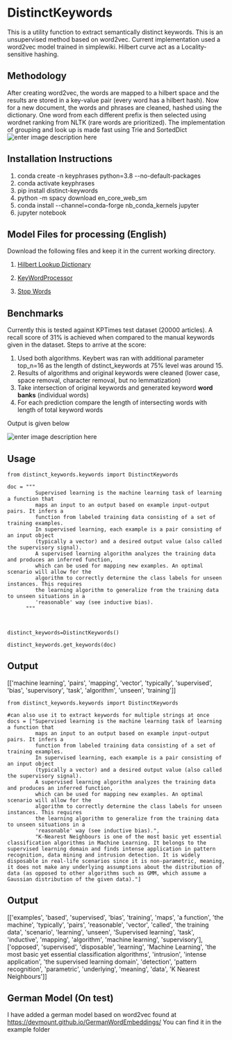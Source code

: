 # DistinctKeywords
This is a utility function to extract semantically distinct keywords. This is an unsupervised method based on word2vec. Current implementation used a word2vec model trained in simplewiki. 
Hilbert curve act as a Locality-sensitive hashing. 

## Methodology

After creating word2vec, the words are mapped to a hilbert space and the results are stored in a key-value pair (every word has a hilbert hash). Now for a new document, the words and phrases are cleaned, hashed using the dictionary. One word from each different prefix is then selected using wordnet ranking from NLTK (rare words are prioritized). The implementation of grouping and look up is made fast using Trie and SortedDict
![enter image description here](https://github.com/sahyagiri/DistinctKeywords/raw/main/steps_hilbert_hashing.png)
## Installation Instructions
1. conda create -n  keyphrases python=3.8 --no-default-packages
2. conda activate keyphrases
3. pip install distinct-keywords
4. python -m spacy download en_core_web_sm
5. conda install --channel=conda-forge nb_conda_kernels jupyter
6. jupyter notebook 

## Model Files for processing (English)

Download the following files and keep it in the current working directory. 

1. [Hilbert Lookup Dictionary](https://github.com/sahyagiri/DistinctKeywords/blob/main/hilbert_lookup_dictionary_simplewiki_17_2_22_v3.pickle.gz?raw=true)

2. [KeyWordProcessor](https://github.com/sahyagiri/DistinctKeywords/blob/main/keyword_processor_simple_wiki2022.pickle?raw=true)

3. [Stop Words](https://github.com/sahyagiri/DistinctKeywords/blob/main/stopwords.pickle?raw=true)

## Benchmarks

Currently this is tested against KPTimes test dataset (20000 articles). A recall score of 31% is achieved when compared to the manual keywords given in the dataset.
Steps to arrive at the score: 
1. Used both algorithms. Keybert was ran with additional parameter top_n=16 as the length of dstinct_keywords at 75% level was around 15. 
2.  Results of algorithms and original keywords were cleaned (lower case, space removal, character removal, but no lemmatization)
3. Take intersection of original keywords and generated keyword **word banks** (individual words)
4. For each prediction compare the length of intersecting words with length of total keyword words

Output is given below 

![enter image description here](https://github.com/sahyagiri/DistinctKeywords/raw/main/benchmark_keybert_distinct_keywords_kptimes.png) 

## Usage
```
from distinct_keywords.keywords import DistinctKeywords 

doc = """
         Supervised learning is the machine learning task of learning a function that
         maps an input to an output based on example input-output pairs. It infers a
         function from labeled training data consisting of a set of training examples.
         In supervised learning, each example is a pair consisting of an input object
         (typically a vector) and a desired output value (also called the supervisory signal). 
         A supervised learning algorithm analyzes the training data and produces an inferred function, 
         which can be used for mapping new examples. An optimal scenario will allow for the 
         algorithm to correctly determine the class labels for unseen instances. This requires 
         the learning algorithm to generalize from the training data to unseen situations in a 
         'reasonable' way (see inductive bias).
      """



distinct_keywords=DistinctKeywords()

distinct_keywords.get_keywords(doc)

  ```
## Output

[['machine learning',
 'pairs',
 'mapping',
 'vector',
 'typically',
 'supervised',
 'bias',
 'supervisory',
 'task',
 'algorithm',
 'unseen',
 'training']]

```
from distinct_keywords.keywords import DistinctKeywords

#can also use it to extract keywords for multiple strings at once
docs = ["Supervised learning is the machine learning task of learning a function that
         maps an input to an output based on example input-output pairs. It infers a
         function from labeled training data consisting of a set of training examples.
         In supervised learning, each example is a pair consisting of an input object
         (typically a vector) and a desired output value (also called the supervisory signal). 
         A supervised learning algorithm analyzes the training data and produces an inferred function, 
         which can be used for mapping new examples. An optimal scenario will allow for the 
         algorithm to correctly determine the class labels for unseen instances. This requires 
         the learning algorithm to generalize from the training data to unseen situations in a 
         'reasonable' way (see inductive bias).",
         "K-Nearest Neighbours is one of the most basic yet essential classification algorithms in Machine Learning. It belongs to the supervised learning domain and finds intense application in pattern recognition, data mining and intrusion detection. It is widely disposable in real-life scenarios since it is non-parametric, meaning, it does not make any underlying assumptions about the distribution of data (as opposed to other algorithms such as GMM, which assume a Gaussian distribution of the given data)."]
```
## Output

[['examples',
  'based',
  'supervised',
  'bias',
  'training',
  'maps',
  'a function',
  'the machine',
  'typically',
  'pairs',
  'reasonable',
  'vector',
  'called',
  'the training data',
  'scenario',
  'learning',
  'unseen',
  'Supervised learning',
  'task',
  'inductive',
  'mapping',
  'algorithm',
  'machine learning',
  'supervisory'],
 ['opposed',
  'supervised',
  'disposable',
  'learning',
  'Machine Learning',
  'the most basic yet essential classification algorithms',
  'intrusion',
  'intense application',
  'the supervised learning domain',
  'detection',
  'pattern recognition',
  'parametric',
  'underlying',
  'meaning',
  'data',
  'K Nearest Neighbours']]
  
## German Model (On test) 
I have added a german model based on word2vec found at https://devmount.github.io/GermanWordEmbeddings/
You can find it in the example folder 
